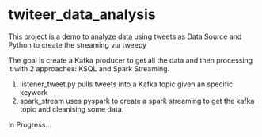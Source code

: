 # twiteer_data_analysis

This project is a demo to analyze data using tweets as Data Source and Python to create the streaming via tweepy

The goal is create a Kafka producer to get all the data and then processing it with 2 approaches: KSQL and Spark Streaming.

1. listener_tweet.py pulls tweets into a Kafka topic given an specific keywork
2. spark_stream uses pyspark to create a spark streaming to get the kafka topic and cleanising some data.

In Progress...

